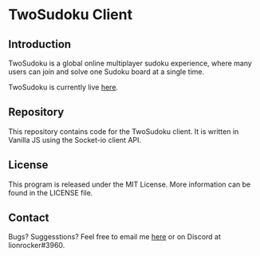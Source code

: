 # TwoSudoku Client

## Introduction

TwoSudoku is a global online multiplayer sudoku experience, where many users can join and solve one Sudoku board at a single time.

TwoSudoku is currently live [here](https://www.twosudoku.xyz).

## Repository

This repository contains code for the TwoSudoku client. It is written in Vanilla JS using the Socket-io client API.

## License

This program is released under the MIT License. More information can be found in the LICENSE file.

## Contact

Bugs? Suggesstions? Feel free to email me [here](mailto:leon.rode13@gmail.com) or on Discord at lionrocker#3960.
